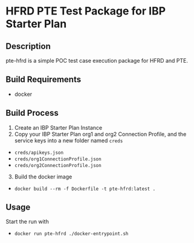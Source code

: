 # HFRD PTE Test Package for IBP Starter Plan

## Description
pte-hfrd is a simple POC test case execution package for HFRD and PTE.

## Build Requirements
- docker

## Build Process
1. Create an IBP Starter Plan Instance
2. Copy your IBP Starter Plan org1 and org2 Connection Profile, and the service keys into a new folder named `creds`
  - `creds/apikeys.json`
  - `creds/org1ConnectionProfile.json`
  - `creds/org2ConnectionProfile.json`
3. Build the docker image
  - `docker build --rm -f Dockerfile -t pte-hfrd:latest .`

## Usage
Start the run with
  - `docker run pte-hfrd ./docker-entrypoint.sh`
